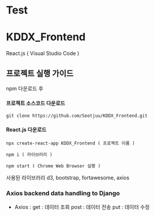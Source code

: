 # Test
# KDDX_Frontend
React.js ( Visual Studio Code )

## 프로젝트 실행 가이드

npm 다운로드 후

#### 프로젝트 소스코드 다운로드
```
git clone https://github.com/Seotjuu/KDDX_Frontend.git
```

#### React.js 다운로드

```
npx create-react-app KDDX_Frontend ( 프로젝트 이름 )
```

```
npm i ( 라이브러리 )
```

```
npm start ( Chrome Web Browser 실행 )
```

사용된 라이브러리
d3, bootstrap, fortawesome, axios


### Axios backend data handling to Django

- Axios :
    get  : 데이터 조회
    post : 데이터 전송
    put  : 데이터 수정
